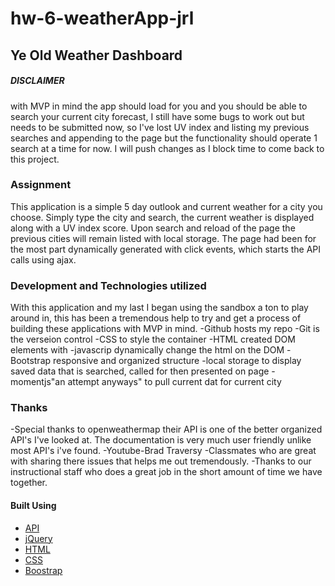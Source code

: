 # hw-6-weatherApp-jrl

## Ye Old Weather Dashboard

##### DISCLAIMER

with MVP in mind the app should load for you and you should be able to search your current city forecast, I still have some bugs to work out but needs to be submitted now, so I've lost UV index and listing my previous searches and appending to the page but the functionality should operate 1 search at a time for now. I will push changes as I block time to come back to this project.

### Assignment

This application is a simple 5 day outlook and current weather for a city you choose. Simply type the city and search, the current weather is displayed along with a UV index score. Upon search and reload of the page the previous cities will remain listed with local storage. The page had been for the most part dynamically generated with click events, which starts the API calls using ajax.

### Development and Technologies utilized

With this application and my last I began using the sandbox a ton to play around in, this has been a tremendous help to try and get a process of building these applications with MVP in mind.
-Github hosts my repo
-Git is the verseion control
-CSS to style the container
-HTML created DOM elements with
-javascrip dynamically change the html on the DOM
-Bootstrap responsive and organized structure
-local storage to display saved data that is searched, called for then presented on page
-momentjs"an attempt anyways" to pull current dat for current city

### Thanks

-Special thanks to openweathermap their API is one of the better organized API's I've looked at.
The documentation is very much user friendly unlike most API's i've found.
-Youtube-Brad Traversy
-Classmates who are great with sharing there issues that helps me out tremendously.
-Thanks to our instructional staff who does a great job in the short amount of time we have together.

#### Built Using

- [API](https://openweathermap.org/api)
- [jQuery](https://api.jquery.com/)
- [HTML](https://developer.mozilla.org/en-US/docs/Web/HTML)
- [CSS](https://developer.mozilla.org/en-US/docs/Web/CSS)
- [Boostrap](https://getbootstrap.com/)

